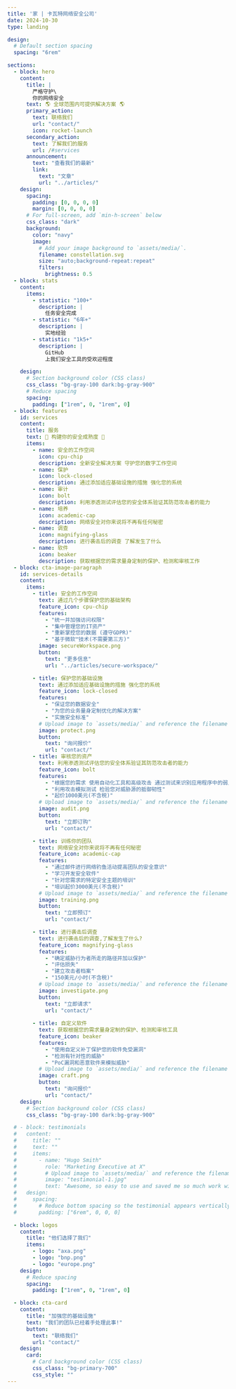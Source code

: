 ```yaml
---
title: '家 | 卡瓦特网络安全公司'
date: 2024-10-30
type: landing

design:
  # Default section spacing
  spacing: "6rem"

sections:
  - block: hero
    content:
      title: |
        严格守护\
        你的网络安全
      text: 🌎 全球范围内可提供解决方案 🌎
      primary_action:
        text: 联络我们
        url: "contact/"
        icon: rocket-launch
      secondary_action:
        text: 了解我们的服务
        url: /#services
      announcement:
        text: "查看我们的最新"
        link:
          text: "文章"
          url: "../articles/"
    design:
      spacing:
        padding: [0, 0, 0, 0]
        margin: [0, 0, 0, 0]
      # For full-screen, add `min-h-screen` below
      css_class: "dark"
      background:
        color: "navy"
        image:
          # Add your image background to `assets/media/`.
          filename: constellation.svg
          size: "auto;background-repeat:repeat"
          filters:
            brightness: 0.5
  - block: stats
    content:
      items:
        - statistic: "100+"
          description: |
            任务安全完成
        - statistic: "6年+"
          description: |
            实地经验
        - statistic: "1k5+"
          description: |
            GitHub
            上我们安全工具的受欢迎程度

    design:
      # Section background color (CSS class)
      css_class: "bg-gray-100 dark:bg-gray-900"
      # Reduce spacing
      spacing:
        padding: ["1rem", 0, "1rem", 0]
  - block: features
    id: services
    content:
      title: 服务
      text: 🧱 构建你的安全成熟度 🧱
      items:
        - name: 安全的工作空间
          icon: cpu-chip
          description: 全新安全解决方案 守护您的数字工作空间
        - name: 保护
          icon: lock-closed
          description: 通过添加适应基础设施的措施 强化您的系统
        - name: 审计
          icon: bolt
          description: 利用渗透测试评估您的安全体系验证其防范攻击者的能力
        - name: 培养
          icon: academic-cap
          description: 网络安全对你来说将不再有任何秘密
        - name: 调查
          icon: magnifying-glass
          description: 进行袭击后的调查 了解发生了什么
        - name: 软件
          icon: beaker
          description: 获取根据您的需求量身定制的保护、检测和审核工作
  - block: cta-image-paragraph
    id: services-details
    content:
      items:
        - title: 安全的工作空间
          text: 通过几个步骤保护您的基础架构
          feature_icon: cpu-chip
          features:
            - "统一并加强访问权限"
            - "集中管理您的IT资产"
            - "重新掌控您的数据 (遵守GDPR)"
            - "基于微软™技术(不需要第三方)"
          image: secureWorkspace.png
          button:
            text: "更多信息"
            url: "../articles/secure-workspace/"

        - title: 保护您的基础设施
          text: 通过添加适应基础设施的措施 强化您的系统
          feature_icon: lock-closed
          features:
            - "保证您的数据安全"
            - "为您的业务量身定制优化的解决方案"
            - "实施安全标准"
          # Upload image to `assets/media/` and reference the filename here
          image: protect.png
          button:
            text: "询问报价"
            url: "contact/"
        - title: 审核您的资产
          text: 利用渗透测试评估您的安全体系验证其防范攻击者的能力
          feature_icon: bolt
          features:
            - "根据您的需求 使用自动化工具和高级攻击 通过测试来识别应用程序中的弱点"
            - "利用攻击模拟测试 检验您对威胁源的抵御韧性"
            - "起价1000美元(不含税)"
          # Upload image to `assets/media/` and reference the filename here
          image: audit.png
          button:
            text: "立即订购"
            url: "contact/"

        - title: 训练你的团队
          text: 网络安全对你来说将不再有任何秘密
          feature_icon: academic-cap
          features:
            - "通过邮件进行网络钓鱼活动提高团队的安全意识"
            - "学习开发安全软件"
            - "针对您需求的特定安全主题的培训"
            - "培训起价3000美元(不含税)"
          # Upload image to `assets/media/` and reference the filename here
          image: training.png
          button:
            text: "立即预订"
            url: "contact/"

        - title: 进行袭击后调查
          text: 进行袭击后的调查,了解发生了什么?
          feature_icon: magnifying-glass
          features:
            - "确定威胁行为者所走的路径并加以保护"
            - "评估损失"
            - "建立攻击者档案"
            - "150美元/小时(不含税)"
          # Upload image to `assets/media/` and reference the filename here
          image: investigate.png
          button:
            text: "立即请求"
            url: "contact/"
        
        - title: 自定义软件
          text: 获取根据您的需求量身定制的保护、检测和审核工具
          feature_icon: beaker
          features:
            - "使用自定义补丁保护您的软件免受漏洞"
            - "检测有针对性的威胁"
            - "PoC漏洞和恶意软件来模拟威胁"
          # Upload image to `assets/media/` and reference the filename here
          image: craft.png
          button:
            text: "询问报价"
            url: "contact/"
    design:
      # Section background color (CSS class)
      css_class: "bg-gray-100 dark:bg-gray-900"

  # - block: testimonials
  #   content:
  #     title: ""
  #     text: ""
  #     items:
  #       - name: "Hugo Smith"
  #         role: "Marketing Executive at X"
  #         # Upload image to `assets/media/` and reference the filename here
  #         image: "testimonial-1.jpg"
  #         text: "Awesome, so easy to use and saved me so much work with the swappable pre-designed sections!"
  #   design:
  #     spacing:
  #       # Reduce bottom spacing so the testimonial appears vertically centered between sections
  #       padding: ["6rem", 0, 0, 0]

  - block: logos
    content:
      title: "他们选择了我们"
      items:
        - logo: "axa.png"
        - logo: "bnp.png"
        - logo: "europe.png"
    design:
      # Reduce spacing
      spacing:
        padding: ["1rem", 0, "1rem", 0]

  - block: cta-card
    content:
      title: "加强您的基础设施"
      text: "我们的团队已经着手处理此事!"
      button:
        text: "联络我们"
        url: "contact/"
    design:
      card:
        # Card background color (CSS class)
        css_class: "bg-primary-700"
        css_style: ""
---
```

